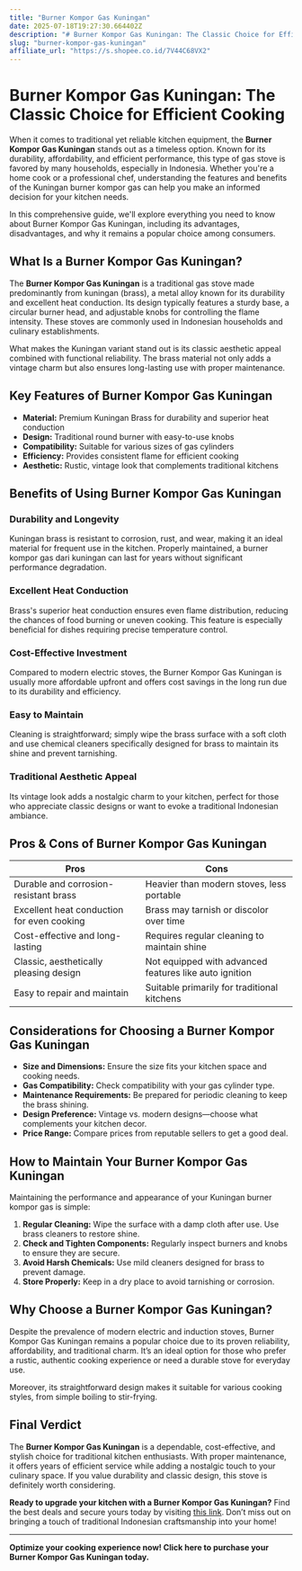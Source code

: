 ```yaml
---
title: "Burner Kompor Gas Kuningan"
date: 2025-07-18T19:27:30.664402Z
description: "# Burner Kompor Gas Kuningan: The Classic Choice for Efficient Cooking..."
slug: "burner-kompor-gas-kuningan"
affiliate_url: "https://s.shopee.co.id/7V44C68VX2"
---
```

# Burner Kompor Gas Kuningan: The Classic Choice for Efficient Cooking

When it comes to traditional yet reliable kitchen equipment, the **Burner Kompor Gas Kuningan** stands out as a timeless option. Known for its durability, affordability, and efficient performance, this type of gas stove is favored by many households, especially in Indonesia. Whether you're a home cook or a professional chef, understanding the features and benefits of the Kuningan burner kompor gas can help you make an informed decision for your kitchen needs.

In this comprehensive guide, we'll explore everything you need to know about Burner Kompor Gas Kuningan, including its advantages, disadvantages, and why it remains a popular choice among consumers.

## What Is a Burner Kompor Gas Kuningan?

The **Burner Kompor Gas Kuningan** is a traditional gas stove made predominantly from kuningan (brass), a metal alloy known for its durability and excellent heat conduction. Its design typically features a sturdy base, a circular burner head, and adjustable knobs for controlling the flame intensity. These stoves are commonly used in Indonesian households and culinary establishments.

What makes the Kuningan variant stand out is its classic aesthetic appeal combined with functional reliability. The brass material not only adds a vintage charm but also ensures long-lasting use with proper maintenance.

## Key Features of Burner Kompor Gas Kuningan

- **Material:** Premium Kuningan Brass for durability and superior heat conduction
- **Design:** Traditional round burner with easy-to-use knobs
- **Compatibility:** Suitable for various sizes of gas cylinders
- **Efficiency:** Provides consistent flame for efficient cooking
- **Aesthetic:** Rustic, vintage look that complements traditional kitchens

## Benefits of Using Burner Kompor Gas Kuningan

### Durability and Longevity

Kuningan brass is resistant to corrosion, rust, and wear, making it an ideal material for frequent use in the kitchen. Properly maintained, a burner kompor gas dari kuningan can last for years without significant performance degradation.

### Excellent Heat Conduction

Brass's superior heat conduction ensures even flame distribution, reducing the chances of food burning or uneven cooking. This feature is especially beneficial for dishes requiring precise temperature control.

### Cost-Effective Investment

Compared to modern electric stoves, the Burner Kompor Gas Kuningan is usually more affordable upfront and offers cost savings in the long run due to its durability and efficiency.

### Easy to Maintain

Cleaning is straightforward; simply wipe the brass surface with a soft cloth and use chemical cleaners specifically designed for brass to maintain its shine and prevent tarnishing.

### Traditional Aesthetic Appeal

Its vintage look adds a nostalgic charm to your kitchen, perfect for those who appreciate classic designs or want to evoke a traditional Indonesian ambiance.

## Pros & Cons of Burner Kompor Gas Kuningan

| **Pros**                                   | **Cons**                                       |
|--------------------------------------------|------------------------------------------------|
| Durable and corrosion-resistant brass    | Heavier than modern stoves, less portable    |
| Excellent heat conduction for even cooking | Brass may tarnish or discolor over time    |
| Cost-effective and long-lasting           | Requires regular cleaning to maintain shine |
| Classic, aesthetically pleasing design   | Not equipped with advanced features like auto ignition |
| Easy to repair and maintain               | Suitable primarily for traditional kitchens |

## Considerations for Choosing a Burner Kompor Gas Kuningan

- **Size and Dimensions:** Ensure the size fits your kitchen space and cooking needs.
- **Gas Compatibility:** Check compatibility with your gas cylinder type.
- **Maintenance Requirements:** Be prepared for periodic cleaning to keep the brass shining.
- **Design Preference:** Vintage vs. modern designs—choose what complements your kitchen decor.
- **Price Range:** Compare prices from reputable sellers to get a good deal.

## How to Maintain Your Burner Kompor Gas Kuningan

Maintaining the performance and appearance of your Kuningan burner kompor gas is simple:

1. **Regular Cleaning:** Wipe the surface with a damp cloth after use. Use brass cleaners to restore shine.
2. **Check and Tighten Components:** Regularly inspect burners and knobs to ensure they are secure.
3. **Avoid Harsh Chemicals:** Use mild cleaners designed for brass to prevent damage.
4. **Store Properly:** Keep in a dry place to avoid tarnishing or corrosion.

## Why Choose a Burner Kompor Gas Kuningan?

Despite the prevalence of modern electric and induction stoves, Burner Kompor Gas Kuningan remains a popular choice due to its proven reliability, affordability, and traditional charm. It’s an ideal option for those who prefer a rustic, authentic cooking experience or need a durable stove for everyday use.

Moreover, its straightforward design makes it suitable for various cooking styles, from simple boiling to stir-frying.

## Final Verdict

The **Burner Kompor Gas Kuningan** is a dependable, cost-effective, and stylish choice for traditional kitchen enthusiasts. With proper maintenance, it offers years of efficient service while adding a nostalgic touch to your culinary space. If you value durability and classic design, this stove is definitely worth considering.

**Ready to upgrade your kitchen with a Burner Kompor Gas Kuningan?** Find the best deals and secure yours today by visiting [this link](https://s.shopee.co.id/7V44C68VX2). Don’t miss out on bringing a touch of traditional Indonesian craftsmanship into your home!

---

**Optimize your cooking experience now! Click here to purchase your Burner Kompor Gas Kuningan today.**